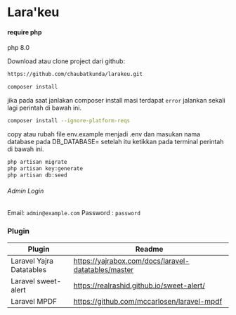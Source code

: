 # Lara'keu

#### require php

php 8.0

Download atau clone project dari github:

```sh
https://github.com/chaubatkunda/larakeu.git
```

```sh
composer install
```

jika pada saat janlakan composer install masi terdapat `error` jalankan sekali lagi perintah di bawah ini.

```sh
composer install --ignore-platform-reqs
```

copy atau rubah file env.example menjadi .env dan masukan nama database pada DB_DATABASE=
setelah itu ketikkan pada terminal perintah di bawah ini.

```sh
php artisan migrate
php artisan key:generate
php artisan db:seed
```

###### Admin Login

Email: `admin@example.com`
Password : `password`

### Plugin

| Plugin                   | Readme                                              |
| ------------------------ | --------------------------------------------------- |
| Laravel Yajra Datatables | https://yajrabox.com/docs/laravel-datatables/master |
| Laravel sweet-alert      | https://realrashid.github.io/sweet-alert/           |
| Laravel MPDF             | https://github.com/mccarlosen/laravel-mpdf          |
